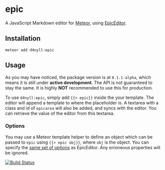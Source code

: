 # epic

A JavaScript Markdown editor for [Meteor](https://github.com/meteor/meteor), using [EpicEditor](https://github.com/OscarGodson/EpicEditor).

## Installation

    meteor add d4nyll:epic

## Usage

As you may have noticed, the package version is at `0.1.1-alpha`, which means it is still under **active development**. The API is not guaranteed to stay the same. It is highly **NOT** recommended to use this for production.

To use `d4nyll:epic`, simply add `{{> epic}}` inside the your template. The editor will append a template to where the placeholder is. A textarea with a class and id of `epicarea` will also be added, and syncs with the editor. You can retrieve the value of the editor from this textarea.

### Options

You may use a Meteor template helper to define an object which can be passed to `epic` using `{{> epic obj}}`, where `obj` is the object. You can specify the [same set of options](https://github.com/OscarGodson/EpicEditor#epiceditoroptions) as EpicEditor. Any erroneous properties will be ignored.

[![Build Status](https://travis-ci.org/d4nyll/epic.svg?branch=master)](https://travis-ci.org/d4nyll/epic)
